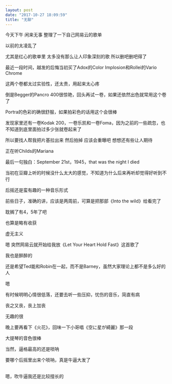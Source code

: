 ```yaml
---
layout: post
date: "2017-10-27 18:09:59"
title: "无聊"
---
```



今天下午 闲来无事 整理了一下自己网易云的歌单

以前的太凌乱了

尤其是红心的歌单里 太多没有那么让人印象深刻的歌 所以删吧删吧得了

最近一段时间，越发的后悔当初买了Adox的Color Implosion和Rollei的Vario Chrome

这两个卷都太过实验性，还太贵，用起来太心疼

倒是Begger的Pancro 400很惊艳，回头再试一卷，如果还依然出色就常用这个卷了

Portra的色彩的确很舒服，如果拍彩色的话用这个会很棒

发现家里还有一卷Kodak 200，一卷乐凯和一卷Foma，因为之前的一些疏忽，也不知道到底里面拍过多少张就卷起来了

所以要找人帮我把片基拉出来 然后拍掉 应该会重曝吧 想想还有些让人期待

正在听Childs的Mariana

最后一句独白：September 21st，1945，that was the night I died

当初在豆瓣上听的时候没什么太大的感觉，不知道为什么后来再听却觉得好听到不行

后摇还是蛮有趣的一种音乐形式

前些日子，准确的讲，应该是两周前，可算是把那部《Into the wild》给看完了

耽搁了有4，5年了吧

也算是略有收获

虚无主义

嗯 突然网易云就开始给我放《Let Your Heart Hold Fast》这首歌了

我也是醉醉的

还是希望Ted能和Robin在一起，而不是Barney，虽然大家理论上都不是多么好的人

嗯

有时候明明心情很低落，还要去听一些压抑，忧伤的音乐，简直有病

丧之又丧，丧上加丧

无趣的很

晚上要再看下《火花》，回味一下小哥唱《空に星が綺麗》那一段

大提琴的音色很棒

当然，逼格最高的还是唢呐

要哪个后摇里出来个唢呐，真是牛逼大发了  
<br>

嗯，吹牛逼我还是比较擅长的
